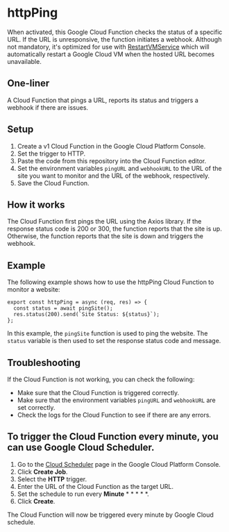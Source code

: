 # httpPing

When activated, this Google Cloud Function checks the status of a specific URL. If the URL is unresponsive, the function initiates a webhook. Although not mandatory, it's optimized for use with [RestartVMService](https://github.com/danielraffel/RestartVMService) which will automatically restart a Google Cloud VM when the hosted URL becomes unavailable.

## One-liner

A Cloud Function that pings a URL, reports its status and triggers a webhook if there are issues.

## Setup

1. Create a v1 Cloud Function in the Google Cloud Platform Console.
2. Set the trigger to HTTP.
3. Paste the code from this repository into the Cloud Function editor.
4. Set the environment variables `pingURL` and `webhookURL` to the URL of the site you want to monitor and the URL of the webhook, respectively.
5. Save the Cloud Function.

## How it works

The Cloud Function first pings the URL using the Axios library. If the response status code is 200 or 300, the function reports that the site is up. Otherwise, the function reports that the site is down and triggers the webhook.

## Example

The following example shows how to use the httpPing Cloud Function to monitor a website:

```
export const httpPing = async (req, res) => {
  const status = await pingSite();
  res.status(200).send(`Site Status: ${status}`);
};
```

In this example, the `pingSite` function is used to ping the website. The `status` variable is then used to set the response status code and message.

## Troubleshooting

If the Cloud Function is not working, you can check the following:

* Make sure that the Cloud Function is triggered correctly.
* Make sure that the environment variables `pingURL` and `webhookURL` are set correctly.
* Check the logs for the Cloud Function to see if there are any errors.

## To trigger the Cloud Function every minute, you can use Google Cloud Scheduler.

1. Go to the [Cloud Scheduler](https://console.cloud.google.com/cloudscheduler) page in the Google Cloud Platform Console.
2. Click **Create Job**.
3. Select the **HTTP** trigger.
4. Enter the URL of the Cloud Function as the target URL.
5. Set the schedule to run every **Minute** * * * * *.
6. Click **Create**.

The Cloud Function will now be triggered every minute by Google Cloud schedule.

